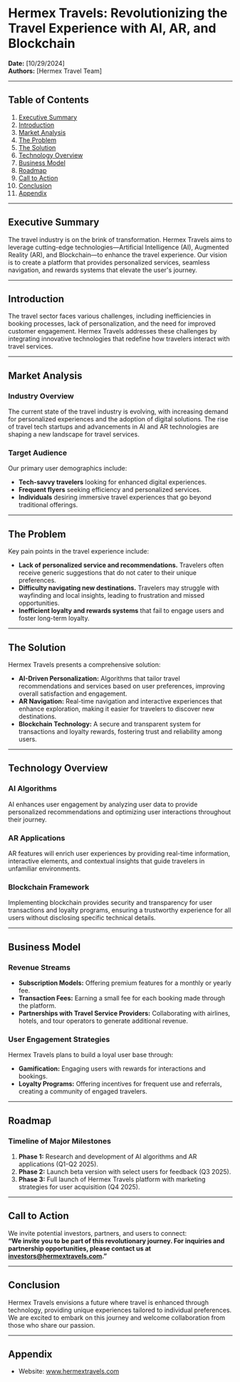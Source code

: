 # Hermex Travels: Revolutionizing the Travel Experience with AI, AR, and Blockchain

**Date:** [10/29/2024]  
**Authors:** [Hermex Travel Team]

---

## Table of Contents
1. [Executive Summary](#executive-summary)
2. [Introduction](#introduction)
3. [Market Analysis](#market-analysis)
4. [The Problem](#the-problem)
5. [The Solution](#the-solution)
6. [Technology Overview](#technology-overview)
7. [Business Model](#business-model)
8. [Roadmap](#roadmap)
9. [Call to Action](#call-to-action)
10. [Conclusion](#conclusion)
11. [Appendix](#appendix)

---

## Executive Summary
The travel industry is on the brink of transformation. Hermex Travels aims to leverage cutting-edge technologies—Artificial Intelligence (AI), Augmented Reality (AR), and Blockchain—to enhance the travel experience. Our vision is to create a platform that provides personalized services, seamless navigation, and rewards systems that elevate the user's journey.

---

## Introduction
The travel sector faces various challenges, including inefficiencies in booking processes, lack of personalization, and the need for improved customer engagement. Hermex Travels addresses these challenges by integrating innovative technologies that redefine how travelers interact with travel services.

---

## Market Analysis
### Industry Overview
The current state of the travel industry is evolving, with increasing demand for personalized experiences and the adoption of digital solutions. The rise of travel tech startups and advancements in AI and AR technologies are shaping a new landscape for travel services.

### Target Audience
Our primary user demographics include:
- **Tech-savvy travelers** looking for enhanced digital experiences.
- **Frequent flyers** seeking efficiency and personalized services.
- **Individuals** desiring immersive travel experiences that go beyond traditional offerings.

---

## The Problem
Key pain points in the travel experience include:
- **Lack of personalized service and recommendations.** Travelers often receive generic suggestions that do not cater to their unique preferences.
- **Difficulty navigating new destinations.** Travelers may struggle with wayfinding and local insights, leading to frustration and missed opportunities.
- **Inefficient loyalty and rewards systems** that fail to engage users and foster long-term loyalty.

---

## The Solution
Hermex Travels presents a comprehensive solution:
- **AI-Driven Personalization:** Algorithms that tailor travel recommendations and services based on user preferences, improving overall satisfaction and engagement.
- **AR Navigation:** Real-time navigation and interactive experiences that enhance exploration, making it easier for travelers to discover new destinations.
- **Blockchain Technology:** A secure and transparent system for transactions and loyalty rewards, fostering trust and reliability among users.

---

## Technology Overview
### AI Algorithms
AI enhances user engagement by analyzing user data to provide personalized recommendations and optimizing user interactions throughout their journey.

### AR Applications
AR features will enrich user experiences by providing real-time information, interactive elements, and contextual insights that guide travelers in unfamiliar environments.

### Blockchain Framework
Implementing blockchain provides security and transparency for user transactions and loyalty programs, ensuring a trustworthy experience for all users without disclosing specific technical details.

---

## Business Model
### Revenue Streams
- **Subscription Models:** Offering premium features for a monthly or yearly fee.
- **Transaction Fees:** Earning a small fee for each booking made through the platform.
- **Partnerships with Travel Service Providers:** Collaborating with airlines, hotels, and tour operators to generate additional revenue.

### User Engagement Strategies
Hermex Travels plans to build a loyal user base through:
- **Gamification:** Engaging users with rewards for interactions and bookings.
- **Loyalty Programs:** Offering incentives for frequent use and referrals, creating a community of engaged travelers.

---

## Roadmap
### Timeline of Major Milestones
1. **Phase 1:** Research and development of AI algorithms and AR applications (Q1-Q2 2025).
2. **Phase 2:** Launch beta version with select users for feedback (Q3 2025).
3. **Phase 3:** Full launch of Hermex Travels platform with marketing strategies for user acquisition (Q4 2025).

---

## Call to Action
We invite potential investors, partners, and users to connect:  
**“We invite you to be part of this revolutionary journey. For inquiries and partnership opportunities, please contact us at investors@hermextravels.com.”**

---

## Conclusion
Hermex Travels envisions a future where travel is enhanced through technology, providing unique experiences tailored to individual preferences. We are excited to embark on this journey and welcome collaboration from those who share our passion.

---

## Appendix
- Website: www.hermextravels.com
